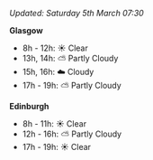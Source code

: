 *Updated: Saturday 5th March 07:30*

**Glasgow**

* 8h - 12h: :sunny: Clear
* 13h, 14h: :partly_sunny: Partly Cloudy
* 15h, 16h: :cloud: Cloudy
* 17h - 19h: :partly_sunny: Partly Cloudy

**Edinburgh**

* 8h - 11h: :sunny: Clear
* 12h - 16h: :partly_sunny: Partly Cloudy
* 17h - 19h: :sunny: Clear
